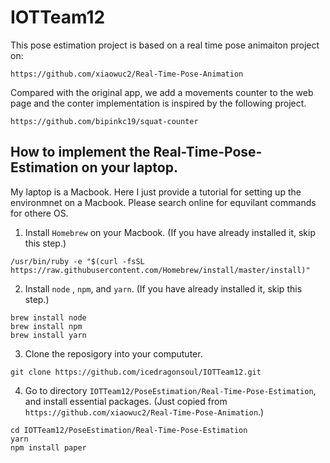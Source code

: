 # IOTTeam12
This pose estimation project is based on a real time pose animaiton project on:
```
https://github.com/xiaowuc2/Real-Time-Pose-Animation
```
Compared with the original app, we add a movements counter to the web page and the conter implementation is inspired by the following project.
```
https://github.com/bipinkc19/squat-counter
```
## How to implement the **Real-Time-Pose-Estimation** on your laptop.
My laptop is a Macbook. Here I just provide a tutorial for setting up the environmnet on a Macbook. Please search online for equvilant commands for othere OS.

1. Install ```Homebrew``` on your Macbook. (If you have already installed it, skip this step.)
```shell
/usr/bin/ruby -e "$(curl -fsSL https://raw.githubusercontent.com/Homebrew/install/master/install)"
```

2. Install ```node``` , ```npm```, and ```yarn```. (If you have already installed it, skip this step.)
```shell
brew install node
brew install npm
brew install yarn
```

3. Clone the reposigory into your compututer.
```shell
git clone https://github.com/icedragonsoul/IOTTeam12.git
```

4. Go to directory ```IOTTeam12/PoseEstimation/Real-Time-Pose-Estimation```, and install essential packages. (Just copied from ```https://github.com/xiaowuc2/Real-Time-Pose-Animation```.)
```shell
cd IOTTeam12/PoseEstimation/Real-Time-Pose-Estimation
yarn
npm install paper
```